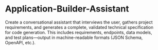 # Application-Builder-Assistant
Create a conversational assistant that interviews the user, gathers project requirements, and generates a complete, validated technical specification for code generation. This includes requirements, endpoints, data models, and test plans—output in machine-readable formats (JSON Schema, OpenAPI, etc.).
